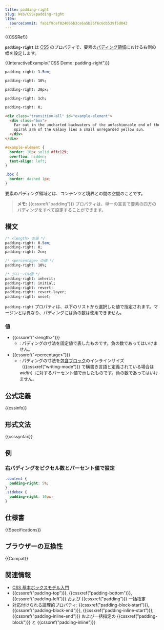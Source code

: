 ```yaml
---
title: padding-right
slug: Web/CSS/padding-right
l10n:
  sourceCommit: fab1f9cef824066b3ce6a5b25f6c6db539f5d042
---
```


{{CSSRef}}

**`padding-right`** は [CSS](/ja/docs/Web/CSS) のプロパティで、要素の[パディング領域](/ja/docs/Web/CSS/CSS_box_model/Introduction_to_the_CSS_box_model#パディング領域)における右側の幅を設定します。

{{InteractiveExample("CSS Demo: padding-right")}}

```css interactive-example-choice
padding-right: 1.5em;
```

```css interactive-example-choice
padding-right: 10%;
```

```css interactive-example-choice
padding-right: 20px;
```

```css interactive-example-choice
padding-right: 1ch;
```

```css interactive-example-choice
padding-right: 0;
```

```html interactive-example
<div class="transition-all" id="example-element">
  <div class="box">
    Far out in the uncharted backwaters of the unfashionable end of the western
    spiral arm of the Galaxy lies a small unregarded yellow sun.
  </div>
</div>
```

```css interactive-example
#example-element {
  border: 10px solid #ffc129;
  overflow: hidden;
  text-align: left;
}

.box {
  border: dashed 1px;
}
```

要素のパディング領域とは、コンテンツと境界との間の空間のことです。

> **メモ:** {{cssxref("padding")}} プロパティは、単一の宣言で要素の四方のパディングをすべて設定することができます。

## 構文

```css
/* <length> の値 */
padding-right: 0.5em;
padding-right: 0;
padding-right: 2cm;

/* <percentage> の値 */
padding-right: 10%;

/* グローバル値 */
padding-right: inherit;
padding-right: initial;
padding-right: revert;
padding-right: revert-layer;
padding-right: unset;
```

`padding-right` プロパティは、以下のリストから選択した値で指定されます。マージンとは異なり、パディングには負の数は使用できません。

### 値

- {{cssxref("&lt;length&gt;")}}
  - : パディングの寸法を固定値で表したものです。負の数であってはいけません。
- {{cssxref("&lt;percentage&gt;")}}
  - : パディングの寸法を[包含ブロック](/ja/docs/Web/CSS/Containing_block)のインラインサイズ（{{cssxref("writing-mode")}} で横書き言語と定義されている場合は _width_）に対するパーセント値で示したものです。負の数であってはいけません。

## 公式定義

{{cssinfo}}

## 形式文法

{{csssyntax}}

## 例

### 右パディングをピクセル数とパーセント値で設定

```css
.content {
  padding-right: 5%;
}
.sidebox {
  padding-right: 10px;
}
```

## 仕様書

{{Specifications}}

## ブラウザーの互換性

{{Compat}}

## 関連情報

- [CSS 基本ボックスモデル入門](/ja/docs/Web/CSS/CSS_box_model/Introduction_to_the_CSS_box_model)
- {{cssxref("padding-top")}}, {{cssxref("padding-bottom")}}, {{cssxref("padding-left")}} および {{cssxref("padding")}} 一括指定
- 対応付けられる論理的プロパティ: {{cssxref("padding-block-start")}}, {{cssxref("padding-block-end")}}, {{cssxref("padding-inline-start")}}, {{cssxref("padding-inline-end")}} および一括指定の {{cssxref("padding-block")}} と {{cssxref("padding-inline")}}
